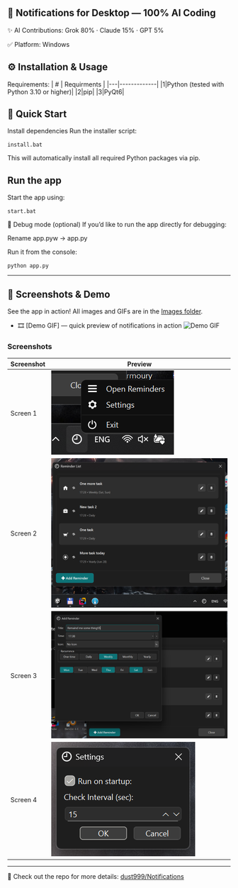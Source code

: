 🚀 Notifications for Desktop — 100% AI Coding
----
✨ AI Contributions: Grok 80% · Claude 15% · GPT 5%

✅ Platform: Windows

⚙️ Installation & Usage
---
Requirements:
| # | Requirments |
|---|-------------|
|1|Python (tested with Python 3.10 or higher)|
|2|pip|
|3|PyQt6|

🔧 Quick Start
---
Install dependencies
Run the installer script:
````
install.bat
````
This will automatically install all required Python packages via pip.

Run the app
---
Start the app using:
````
start.bat
````

🐍 Debug mode (optional)
If you’d like to run the app directly for debugging:

Rename app.pyw → app.py

Run it from the console:
````
python app.py
````
---

## 📸 Screenshots & Demo

See the app in action! All images and GIFs are in the [Images folder](https://github.com/dust999/Notifications/tree/main/Images).

- 🎞️ [Demo GIF] — quick preview of notifications in action
![Demo GIF](https://github.com/dust999/Notifications/raw/main/Images/sample.gif)

### Screenshots

| Screenshot | Preview |
|------------|---------|
| Screen 1 | ![Screenshot 1](https://github.com/dust999/Notifications/raw/main/Images/screen1.png) |
| Screen 2 | ![Screenshot 2](https://github.com/dust999/Notifications/raw/main/Images/screen2.png) |
| Screen 3 | ![Screenshot 3](https://github.com/dust999/Notifications/raw/main/Images/screen3.png) |
| Screen 4 | ![Screenshot 4](https://github.com/dust999/Notifications/raw/main/Images/screen4.png) |

---

📝 Check out the repo for more details: [dust999/Notifications](https://github.com/dust999/Notifications)
